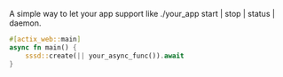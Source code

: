 
A simple way to let your app support like ./your_app start | stop | status | daemon.

```rust
#[actix_web::main]
async fn main() {
    sssd::create(|| your_async_func()).await
}
```